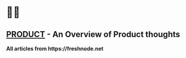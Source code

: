 # 🐱‍👓

## [PRODUCT](PRODUCT.md) - An Overview of Product thoughts

__All articles from https://freshnode.net__
